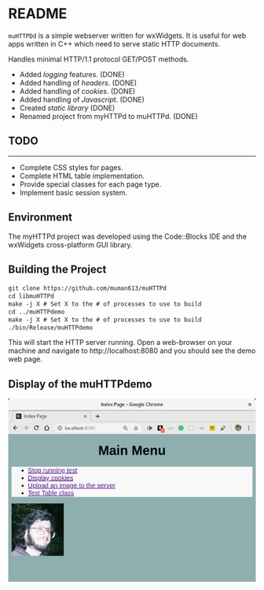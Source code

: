# README

`muHTTPDd` is a simple webserver written for wxWidgets. It is useful for web apps written in C++ which need to serve static HTTP documents.

Handles minimal HTTP/1.1 protocol GET/POST methods.

* Added *logging* features.                 (DONE)
* Added handling of *headers*.              (DONE)
* Added handling of *cookies*.              (DONE)
* Added handling of *Javascript*.           (DONE)
* Created *static library*                  (DONE)
* Renamed project from myHTTPd to muHTTPd.  (DONE)

## TODO
----

* Complete CSS styles for pages.
* Complete HTML table implementation.
* Provide special classes for each page type.
* Implement basic session system.

## Environment

The myHTTPd project was developed using the Code::Blocks IDE and the wxWidgets
cross-platform GUI library.

## Building the Project

    git clone https://github.com/muman613/muHTTPd
    cd libmuHTTPd
    make -j X # Set X to the # of processes to use to build
    cd ../muHTTPdemo
    make -j X # Set X to the # of processes to use to build
    ./bin/Release/muHTTPdemo

This will start the HTTP server running. Open a web-browser on your machine and navigate to http://localhost:8080 and you should see the demo web page. 

## Display of the muHTTPdemo
![Alt Text](doc/images/screenshot1.png)
